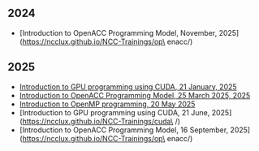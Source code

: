 ## **2024**

 - [Introduction to OpenACC Programming Model, November, 2025](https://ncclux.github.io/NCC-Trainings/op\
enacc/)


## **2025**

 - [Introduction to GPU programming using CUDA, 21 January, 2025](https://ncclux.github.io/NCC-Trainings/cuda/)
 - [Introduction to OpenACC Programming Model, 25 March 2025, 2025](https://ncclux.github.io/NCC-Trainings/openacc/)
 - [Introduction to OpenMP programming, 20 May 2025](https://ncclux.github.io/NCC-Trainings/openmp/)
 - [Introduction to GPU programming using CUDA, 21 June, 2025](https://ncclux.github.io/NCC-Trainings/cuda\
/)
 - [Introduction to OpenACC Programming Model, 16 September, 2025](https://ncclux.github.io/NCC-Trainings/op\
enacc/)
